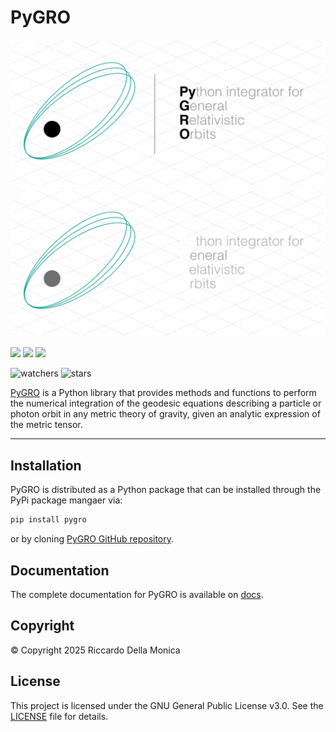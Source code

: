 # PyGRO

![PyGRO](https://github.com/rdellamonica/pygro/blob/master/docs/source/_static/pygro-banner.png?raw=true#gh-light-mode-only)
![PyGRO](https://github.com/rdellamonica/pygro/blob/master/docs/source/_static/pygro-banner-dark.png?raw=true#gh-dark-mode-only)

[<img src="https://img.shields.io/badge/pygro-v.1.0.1-blue">](https://github.com/rdellamonica/pygro)
[<img src="https://img.shields.io/badge/docs-passing-green">](https://rdellamonica.github.io/pygro/index.html)
[<img src="https://img.shields.io/badge/pypi-pygro-orange?link=">](https://pypi.org/project/PyGRO)

![watchers](https://img.shields.io/github/watchers/rdellamonica/pygro) ![stars](https://img.shields.io/github/stars/rdellamonica/pygro)

[PyGRO](https://github.com/rdellamonica/pygro) is a Python library that provides methods and functions to perform the numerical integration of the geodesic equations describing a particle or photon orbit in any metric theory of gravity, given an analytic expression of the metric tensor.

---

## Installation

PyGRO is distributed as a Python package that can be installed through the PyPi package mangaer via:

```bash
pip install pygro
```

or by cloning [PyGRO GitHub repository](https://github.com/rdellamonica/pygro).

## Documentation

The complete documentation for PyGRO is available on [docs](https://rdellamonica.github.io/pygro/index.html).

## Copyright

© Copyright 2025 Riccardo Della Monica

## License

This project is licensed under the GNU General Public License v3.0. See the [LICENSE](./LICENSE.txt) file for details.
